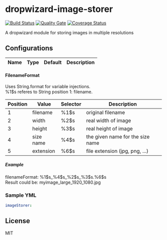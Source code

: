 # dropwizard-image-storer
[![Build Status](https://travis-ci.org/Avexis/dropwizard-image-uploader.svg?branch=master)](https://travis-ci.org/Avexis/dropwizard-image-uploader)
[![Quality Gate](https://sonarcloud.io/api/badges/gate?key=avexis-dropwizard-image-storer)](https://sonarcloud.io/dashboard/index/avexis-dropwizard-image-storer)
[![Coverage Status](https://coveralls.io/repos/github/Avexis/dropwizard-image-uploader/badge.svg?branch=master)](https://coveralls.io/github/Avexis/dropwizard-image-uploader?branch=master)

A dropwizard module for storing images in multiple resolutions

## Configurations

Name | Type | Default | Description
--- | --- | --- | ---


#### FilenameFormat
Uses String.format for variable injections.<br/>
%1$s referes to String position 1: filename.

Position | Value | Selector | Description
--- | --- | --- | ---
1 | filename | %1$s | original filename
2 | width | %2$s | real width of image
3 | height | %3$s | real height of image
4 | size name | %4$s | the given name for the size name
5 | extension | %6$s | file extension (jpg, png, ...)
##### Example
filenameFormat: %1$s_%4$s_%2$s_%3$s.%6$s <br/>
Result could be: myimage_large_1920_1080.jpg


### Sample YML
```yaml
imageStorer:

```


## License
MIT
